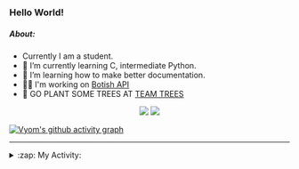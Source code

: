 ### Hello World!

##### About:
- Currently I am a student.
- 🌱 I’m currently learning C, intermediate Python.
- 🌱 I’m learning how to make better documentation.
- 👨‍💻 I'm working on [Botish API](https://github.com/Vyvy-vi/api)
- 🌱 GO PLANT SOME TREES AT [TEAM TREES](https://teamtrees.org/)

<p align="center">
  <a href="https://twitter.com/Vyvy_viM"><img target="_blank" src="https://img.shields.io/badge/twitter%20@Vyvy_viM-0D95E8?style=for-the-badge&logo=twitter&logoColor=white"/></a> 
  <a href="https://vyvy-vi.github.io/portfolio"><img target="_blank" src="https://img.shields.io/badge/-I_love_open_source-green?style=for-the-badge&logo=github&logoColor=black"/></a> 
</p>

[![Vyom's github activity graph](https://activity-graph.herokuapp.com/graph?username=Vyvy-vi)](https://github.com/ashutosh00710/github-readme-activity-graph)

---
<details>
  <summary>:zap: My Activity:</summary>
  
<!--START_SECTION:waka-->
![Code Time](http://img.shields.io/badge/Code%20Time-530%20hrs%2027%20mins-blue)

**I'm a Night 🦉** 

```text
🌞 Morning    43 commits     ██░░░░░░░░░░░░░░░░░░░░░░░   8.92% 
🌆 Daytime    117 commits    ██████░░░░░░░░░░░░░░░░░░░   24.27% 
🌃 Evening    147 commits    ███████░░░░░░░░░░░░░░░░░░   30.5% 
🌙 Night      175 commits    █████████░░░░░░░░░░░░░░░░   36.31%

```
📅 **I'm Most Productive on Sunday** 

```text
Monday       45 commits     ██░░░░░░░░░░░░░░░░░░░░░░░   9.34% 
Tuesday      79 commits     ████░░░░░░░░░░░░░░░░░░░░░   16.39% 
Wednesday    63 commits     ███░░░░░░░░░░░░░░░░░░░░░░   13.07% 
Thursday     57 commits     ███░░░░░░░░░░░░░░░░░░░░░░   11.83% 
Friday       47 commits     ██░░░░░░░░░░░░░░░░░░░░░░░   9.75% 
Saturday     56 commits     ███░░░░░░░░░░░░░░░░░░░░░░   11.62% 
Sunday       135 commits    ███████░░░░░░░░░░░░░░░░░░   28.01%

```


📊 **This Week I Spent My Time On** 

```text
🔥 Editors: 
Vim                      11 hrs 6 mins       █████████████████████████   100.0%

🐱‍💻 Projects: 
discord-bot              3 hrs 47 mins       ████████░░░░░░░░░░░░░░░░░   34.16% 
tec-onboarding-bot       3 hrs 45 mins       ████████░░░░░░░░░░░░░░░░░   33.82% 
CSF-101                  1 hr 38 mins        ███░░░░░░░░░░░░░░░░░░░░░░   14.73% 
puzzle-10-Vyvy-vi        39 mins             █░░░░░░░░░░░░░░░░░░░░░░░░   5.95% 
discord-invite           25 mins             █░░░░░░░░░░░░░░░░░░░░░░░░   3.79%

```


 Last Updated on 20/12/2021
<!--END_SECTION:waka-->
</details>
